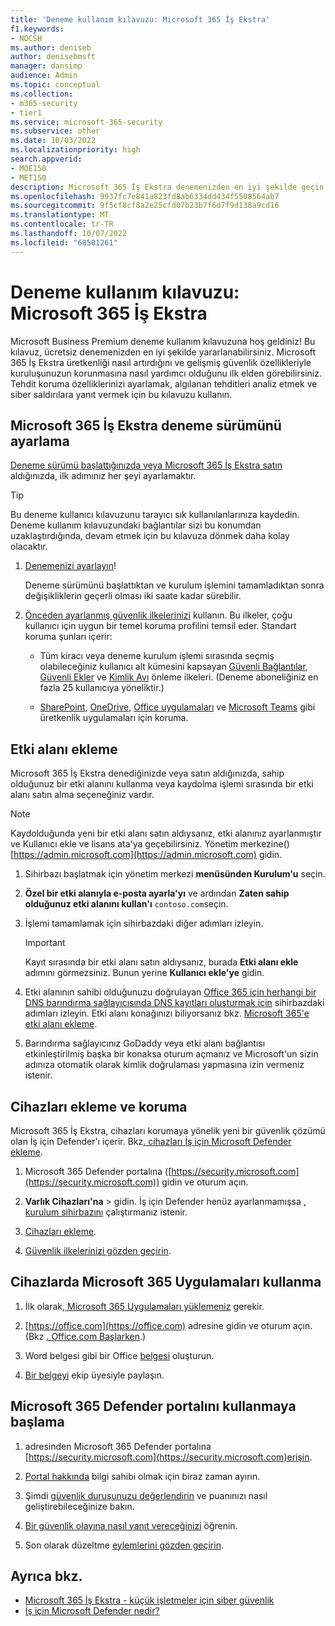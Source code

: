 ```yaml
---
title: 'Deneme kullanım kılavuzu: Microsoft 365 İş Ekstra'
f1.keywords:
- NOCSH
ms.author: deniseb
author: denisebmsft
manager: dansimp
audience: Admin
ms.topic: conceptual
ms.collection:
- m365-security
- tier1
ms.service: microsoft-365-security
ms.subservice: other
ms.date: 10/03/2022
ms.localizationpriority: high
search.appverid:
- MOE150
- MET150
description: Microsoft 365 İş Ekstra denemenizden en iyi şekilde geçin. Temel üretkenlik ve güvenlik özelliklerinden bazılarını deneyin.
ms.openlocfilehash: 9937fc7e841a823fd8ab6334dd434f5508564ab7
ms.sourcegitcommit: 9f5cf8cf8a2e25cfd07b23b7f6d7f9d138a9cd16
ms.translationtype: MT
ms.contentlocale: tr-TR
ms.lasthandoff: 10/07/2022
ms.locfileid: "68501261"
---
```

# <a name="trial-user-guide-microsoft-365-business-premium"></a>Deneme kullanım kılavuzu: Microsoft 365 İş Ekstra

Microsoft Business Premium deneme kullanım kılavuzuna hoş geldiniz! Bu kılavuz, ücretsiz denemenizden en iyi şekilde yararlanabilirsiniz. Microsoft 365 İş Ekstra üretkenliği nasıl artırdığını ve gelişmiş güvenlik özellikleriyle kuruluşunuzun korunmasına nasıl yardımcı olduğunu ilk elden görebilirsiniz. Tehdit koruma özelliklerinizi ayarlamak, algılanan tehditleri analiz etmek ve siber saldırılara yanıt vermek için bu kılavuzu kullanın.

## <a name="set-up-the-microsoft-365-business-premium-trial"></a>Microsoft 365 İş Ekstra deneme sürümünü ayarlama

[Deneme sürümü başlattığınızda veya Microsoft 365 İş Ekstra satın](get-microsoft-365-business-premium.md) aldığınızda, ilk adımınız her şeyi ayarlamaktır.

> [!TIP]
> Bu deneme kullanıcı kılavuzunu tarayıcı sık kullanılanlarınıza kaydedin. Deneme kullanım kılavuzundaki bağlantılar sizi bu konumdan uzaklaştırdığında, devam etmek için bu kılavuza dönmek daha kolay olacaktır.

1. [Denemenizi ayarlayın](../business-premium/m365bp-setup.md)!

   Deneme sürümünü başlattıktan ve kurulum işlemini tamamladıktan sonra değişikliklerin geçerli olması iki saate kadar sürebilir.

2. [Önceden ayarlanmış güvenlik ilkelerinizi](/security/office-365-security/preset-security-policies.md) kullanın. Bu ilkeler, çoğu kullanıcı için uygun bir temel koruma profilini temsil eder. Standart koruma şunları içerir:

   - Tüm kiracı veya deneme kurulum işlemi sırasında seçmiş olabileceğiniz kullanıcı alt kümesini kapsayan [Güvenli Bağlantılar](../security/office-365-security/safe-links.md), [Güvenli Ekler](../security/office-365-security/safe-attachments.md) ve [Kimlik Avı](../security/office-365-security/anti-phishing-protection.md) önleme ilkeleri. (Deneme aboneliğiniz en fazla 25 kullanıcıya yöneliktir.)

   - [SharePoint](/sharepoint/introduction), [OneDrive](/onedrive/one-drive-quickstart-small-business), [Office uygulamaları](/deployoffice/about-microsoft-365-apps) ve [Microsoft Teams](/microsoftteams/teams-overview) gibi üretkenlik uygulamaları için koruma.

## <a name="add-a-domain"></a>Etki alanı ekleme

Microsoft 365 İş Ekstra denediğinizde veya satın aldığınızda, sahip olduğunuz bir etki alanını kullanma veya kaydolma işlemi sırasında bir etki alanı satın alma seçeneğiniz vardır.

> [!NOTE]
> Kaydolduğunda yeni bir etki alanı satın aldıysanız, etki alanınız ayarlanmıştır ve Kullanıcı ekle ve lisans ata'ya geçebilirsiniz. Yönetim merkezine()[https://admin.microsoft.com](https://admin.microsoft.com) gidin.

1. Sihirbazı başlatmak için yönetim merkezi **menüsünden Kurulum'u** seçin.

2. **Özel bir etki alanıyla e-posta ayarla'yı** ve ardından **Zaten sahip olduğunuz etki alanını kullan'ı** `contoso.com`seçin.

3. İşlemi tamamlamak için sihirbazdaki diğer adımları izleyin.

   > [!Important]
   > Kayıt sırasında bir etki alanı satın aldıysanız, burada **Etki alanı ekle** adımını görmezsiniz. Bunun yerine **Kullanıcı ekle'ye** gidin.

4. Etki alanının sahibi olduğunuzu doğrulayan [Office 365 için herhangi bir DNS barındırma sağlayıcısında DNS kayıtları oluşturmak için](/microsoft-365/admin/get-help-with-domains/create-dns-records-at-any-dns-hosting-provider) sihirbazdaki adımları izleyin. Etki alanı konağınızı biliyorsanız bkz. [Microsoft 365'e etki alanı ekleme](/microsoft-365/admin/setup/add-domain).

5. Barındırma sağlayıcınız GoDaddy veya etki alanı bağlantısı etkinleştirilmiş başka bir konaksa oturum açmanız ve Microsoft'un sizin adınıza otomatik olarak kimlik doğrulaması yapmasına izin vermeniz istenir.

## <a name="onboard-and-protect-devices"></a>Cihazları ekleme ve koruma

Microsoft 365 İş Ekstra, cihazları korumaya yönelik yeni bir güvenlik çözümü olan İş için Defender'ı içerir. Bkz[. cihazları İş için Microsoft Defender ekleme](../security/defender-business/mdb-onboard-devices.md).

1. Microsoft 365 Defender portalına ([https://security.microsoft.com](https://security.microsoft.com)) gidin ve oturum açın.

2. **Varlık Cihazları'na** >  gidin. İş için Defender henüz ayarlanmamışsa [, kurulum sihirbazını](../security/defender-business/mdb-use-wizard.md) çalıştırmanız istenir.

3. [Cihazları ekleme](../security/defender-business/mdb-onboard-devices.md).

4. [Güvenlik ilkelerinizi gözden geçirin](../security/defender-business/mdb-configure-security-settings.md).

## <a name="use-microsoft-365-apps-on-devices"></a>Cihazlarda Microsoft 365 Uygulamaları kullanma

1. İlk olarak[, Microsoft 365 Uygulamaları yüklemeniz](m365bp-install-office-apps.md) gerekir.

2. [https://office.com](https://office.com) adresine gidin ve oturum açın. (Bkz [. Office.com Başlarken](https://support.microsoft.com/office/get-started-at-office-com-91a4ec74-67fe-4a84-a268-f6bdf3da1804).)

3. Word belgesi gibi bir Office [belgesi](https://support.microsoft.com/office/basic-tasks-in-word-87b3243c-b0bf-4a29-82aa-09a681999fdc) oluşturun.

4. [Bir belgeyi](https://support.microsoft.com/office/share-your-documents-651e1cb9-9a51-46dc-8d32-bdb7d928eedd) ekip üyesiyle paylaşın.

## <a name="start-using-the-microsoft-365-defender-portal"></a>Microsoft 365 Defender portalını kullanmaya başlama 

1. adresinden Microsoft 365 Defender portalına [https://security.microsoft.com](https://security.microsoft.com)erişin.

2. [Portal hakkında](../security/defender-business/mdb-get-started.md) bilgi sahibi olmak için biraz zaman ayırın.

3. Şimdi [güvenlik duruşunuzu değerlendirin](../security/defender/microsoft-secure-score.md) ve puanınızı nasıl geliştirebileceğinize bakın.

4. [Bir güvenlik olayına nasıl yanıt vereceğinizi](../security/defender-business/mdb-respond-mitigate-threats.md) öğrenin.

5. Son olarak düzeltme [eylemlerini gözden geçirin](../security/defender-business/mdb-review-remediation-actions.md).

## <a name="see-also"></a>Ayrıca bkz.

- [Microsoft 365 İş Ekstra - küçük işletmeler için siber güvenlik](index.md)
- [İş için Microsoft Defender nedir?](../security/defender-business/mdb-overview.md)
